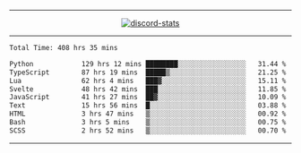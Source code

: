 <a href="https://www.github.com/ripavoid" target="_blank" rel="noreferrer">

-------

<div align='center'>
    <a href='https://discordapp.com/users/825178146797518881'>
        <img align='center' alt='discord-stats' src='https://api.discord-status.me/825178146797518881?nitro&boost=4&gradient=%231e0b1a%2C%23000000%2C%23000000%2C%23160316'></img>
    </a>
</div>

-------

<!--START_SECTION:waka-->

```txt
Total Time: 408 hrs 35 mins

Python            129 hrs 12 mins ████████░░░░░░░░░░░░░░░░░   31.44 %
TypeScript        87 hrs 19 mins  █████▒░░░░░░░░░░░░░░░░░░░   21.25 %
Lua               62 hrs 4 mins   ███▓░░░░░░░░░░░░░░░░░░░░░   15.11 %
Svelte            48 hrs 42 mins  ███░░░░░░░░░░░░░░░░░░░░░░   11.85 %
JavaScript        41 hrs 27 mins  ██▓░░░░░░░░░░░░░░░░░░░░░░   10.09 %
Text              15 hrs 56 mins  █░░░░░░░░░░░░░░░░░░░░░░░░   03.88 %
HTML              3 hrs 47 mins   ▒░░░░░░░░░░░░░░░░░░░░░░░░   00.92 %
Bash              3 hrs 5 mins    ▒░░░░░░░░░░░░░░░░░░░░░░░░   00.75 %
SCSS              2 hrs 52 mins   ▒░░░░░░░░░░░░░░░░░░░░░░░░   00.70 %
```

<!--END_SECTION:waka-->

-------
